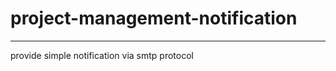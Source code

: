 ﻿# project-management-notification
-------------------------------------

provide simple notification via smtp protocol
